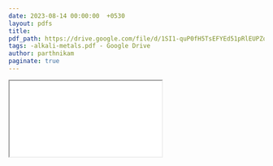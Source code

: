 ```yaml
---
date: 2023-08-14 00:00:00  +0530
layout: pdfs
title: 
pdf_path: https://drive.google.com/file/d/1SI1-quP0fH5TsEFYEd51pRlEUPZqxROf/preview?usp=drive_link
tags: -alkali-metals.pdf - Google Drive
author: parthnikam
paginate: true
---
```


<iframe class="embed-pdf" src="{{ page.pdf_path }}#toolbar=0" seamless="seamless" scrolling="no" style="overflow:hidden"></iframe>
